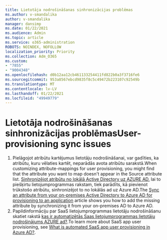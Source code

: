 ```yaml
---
title: Lietotāja nodrošināšanas sinhronizācijas problēmas
ms.author: v-smandalika
author: v-smandalika
manager: dansimp
ms.date: 01/22/2021
ms.audience: Admin
ms.topic: article
ms.service: o365-administration
ROBOTS: NOINDEX, NOFOLLOW
localization_priority: Priority
ms.collection: Adm_O365
ms.custom:
- "7855"
- "9004348"
ms.openlocfilehash: d0b12aa12cb461133254411fd822b0a3f3716fe6
ms.sourcegitcommit: 953a8567ebcd9835f8c5c49472b223107c92549b
ms.translationtype: MT
ms.contentlocale: lv-LV
ms.lasthandoff: 01/22/2021
ms.locfileid: "49949779"
---
```

# <a name="user-provisioning-sync-issues"></a><span data-ttu-id="cf2e6-102">Lietotāja nodrošināšanas sinhronizācijas problēmas</span><span class="sxs-lookup"><span data-stu-id="cf2e6-102">User-provisioning sync issues</span></span>

1. <span data-ttu-id="cf2e6-103">Pielāgojot atribūtu kartējumus lietotāju nodrošināšanai, var gadīties, ka atribūtu, kuru vēlaties kartēt, neparādās avota atribūtu sarakstā.</span><span class="sxs-lookup"><span data-stu-id="cf2e6-103">When customizing attribute-mappings for user provisioning, you might find that the attribute you want to map doesn't appear in the Source attribute list.</span></span> <span data-ttu-id="cf2e6-104">[Sinhronizējot atribūtu no lokālā Active Directory uz AZURE AD,](https://docs.microsoft.com/azure/active-directory/app-provisioning/user-provisioning-sync-attributes-for-mapping) lai to piešķirtu lietojumprogrammas rakstam, tiek parādīts, kā pievienot trūkstošo atribūtu, sinhronizējot to no lokālās ad uz Azure AD.</span><span class="sxs-lookup"><span data-stu-id="cf2e6-104">The [Sync an attribute from your on-premises Active Directory to Azure AD for provisioning to an application](https://docs.microsoft.com/azure/active-directory/app-provisioning/user-provisioning-sync-attributes-for-mapping) article shows you how to add the missing attribute by synchronizing it from your on-premises AD to Azure AD.</span></span>
2. <span data-ttu-id="cf2e6-105">Papildinformāciju par SaaS lietojumprogrammas lietotāju nodrošināšanu skatiet rakstā [kas ir automatizētās Saas lietojumprogrammas lietotāju nodrošinājums AZURE ad?](https://docs.microsoft.com/azure/active-directory/app-provisioning/user-provisioning).</span><span class="sxs-lookup"><span data-stu-id="cf2e6-105">To learn more about SaaS app user provisioning, see [What is automated SaaS app user provisioning in Azure AD?](https://docs.microsoft.com/azure/active-directory/app-provisioning/user-provisioning).</span></span>